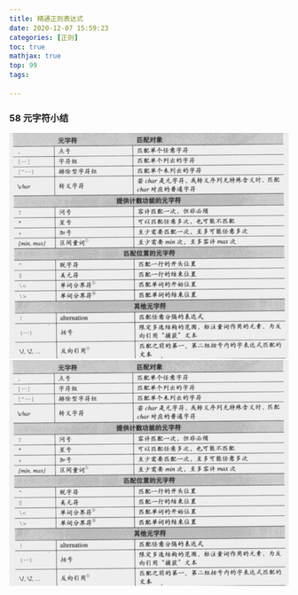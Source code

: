 ```yaml
---
title: 精通正则表达式
date: 2020-12-07 15:59:23
categories: [正则]
toc: true
mathjax: true
top: 99
tags:

---
```


### 58 元字符小结

![](/images/精通正则表达式/1.bmp)
![](精通正则表达式/1.bmp)